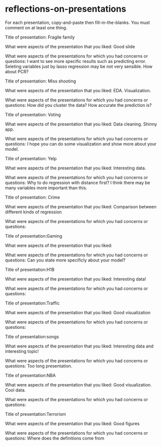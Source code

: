 # reflections-on-presentations

For each presentation, copy-and-paste then fill-in-the-blanks.  You must comment on at least one thing. 



Title of presentation: Fragile family

What were aspects of the presentation that you liked:
Good slide

What were aspects of the presentations for which you had concerns or questions:
I want to see more specific results such as predicting error. 
Seleting variables just by lasso regression may be not very sensible. How about PCR?




Title of presentation: Miss shooting

What were aspects of the presentation that you liked:
EDA.
Visualization. 

What were aspects of the presentations for which you had concerns or questions:
How did you cluster the data? 
How accurate the prediction is?





Title of presentation: Voting

What were aspects of the presentation that you liked:
Data cleaning. 
Shinny app.

What were aspects of the presentations for which you had concerns or questions:
I hope you can do some visualization and show more about your model. 





Title of presentation: Yelp

What were aspects of the presentation that you liked:
Interesting data. 

What were aspects of the presentations for which you had concerns or questions:
Why to do regression with distance first? I think there may be many variables more important than this. 




Title of presentation: Crime

What were aspects of the presentation that you liked:
Comparison between different kinds of regression


What were aspects of the presentations for which you had concerns or questions:


Title of presentation:Gaming

What were aspects of the presentation that you liked:

What were aspects of the presentations for which you had concerns or questions: Can you state more specificly about your model?


Title of presentation:H1B

What were aspects of the presentation that you liked: Interesting data!

What were aspects of the presentations for which you had concerns or questions:


Title of presentation:Traffic

What were aspects of the presentation that you liked: Good visualization

What were aspects of the presentations for which you had concerns or questions: 


Title of presentation:songs

What were aspects of the presentation that you liked: Interesting data and interesting topic!

What were aspects of the presentations for which you had concerns or questions: Too long presentation.


Title of presentation:NBA

What were aspects of the presentation that you liked: Good visualization. Cool data.

What were aspects of the presentations for which you had concerns or questions:


Title of presentation:Terrorism

What were aspects of the presentation that you liked: Good figures

What were aspects of the presentations for which you had concerns or questions: Where does the definitions come from



